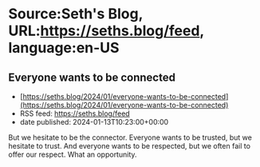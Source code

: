 # Source:Seth's Blog, URL:https://seths.blog/feed, language:en-US

## Everyone wants to be connected
 - [https://seths.blog/2024/01/everyone-wants-to-be-connected](https://seths.blog/2024/01/everyone-wants-to-be-connected)
 - RSS feed: https://seths.blog/feed
 - date published: 2024-01-13T10:23:00+00:00

But we hesitate to be the connector. Everyone wants to be trusted, but we hesitate to trust. And everyone wants to be respected, but we often fail to offer our respect. What an opportunity.

